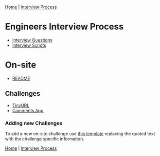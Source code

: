 [Home](../../README.md) |
[Interview Process](../README.md)

# Engineers Interview Process

- [Interview Questions](inteview-questions.md)
- [Interview Scripts](scripts.md)

# On-site

- [README](on-site/README.md)

## Challenges

- [TinyURL](on-site/tiny-url-challenge.md)
- [Comments App](on-site/comments-app-challenge.md)


### Adding new Challenges

To add a new on-site challenge use [this template](on-site/challenge.template.md) replacing the quoted text with the  challenge specific information.


[Home](../../README.md) |
[Interview Process](../README.md)
